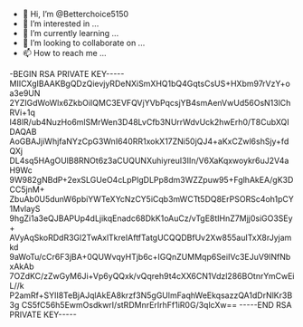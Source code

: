 - 👋 Hi, I’m @Betterchoice5150
- 👀 I’m interested in ...
- 🌱 I’m currently learning ...
- 💞️ I’m looking to collaborate on ...
- 📫 How to reach me ...

<!---
Betterchoice5150/Betterchoice5150 is a ✨ special ✨ repository because its `README.md` (this file) appears on your GitHub profile.
You can click the Preview link to take a look at your changes.
--->
-BEGIN RSA PRIVATE KEY-----
MIICXgIBAAKBgQDzQievjyRDeNXiSmXHQ1bQ4GqtsCsUS+HXbm97rVzY+oa3e9UN
2YZIGdWoWlx6ZkbOiIQMC3EVFQVjYVbPqcsjYB4smAenVwUd56OsN13lChRVi+1q
I48lR/ub4NuzHo6mlSMrWen3D48LvCfb3NUrrWdvUck2hwErh0/T8CubXQIDAQAB
AoGBAJjiWhjfaNYzCpG3WnI640RR1xokX17ZNi50jQJ4+aKxCZwl6shSjy+fdQXj
DL4sq5HAgOUlB8RNOt6z3aCUQUNXuhiyreuI3IIn/V6XaKqxwoykr6uJ2V4aH9Wc
9W982gNBdP+2exSLGUeO4cLpPlgDLPp8dm3WZZpuw95+FglhAkEA/gK3DCC5jnM+
ZbuAb0U5dunW6pbiYWTeXYcNzCY5iCqb3mWCTt5DQ8ErPSORSc4oh1pCY1MvlayS
9hgZi1a3eQJBAPUp4dLjikqEnadc68DkK1oAuCz/vTgE8tIHnZ7Mjj0siGO3SEy+
AVyAqSkoRDdR3Gl2TwAxlTkreIAftfTatgUCQQDBfUv2Xw855auITxX8rJyjamkd
9aWoTu/cCr6F3jBA+0QUWvqyHTjb6c+IGQnZUMMqp6SeiIVc3EJuV9lNfNbxAkAb
7OZdKC/zZwGyM6Ji+Vp6yQQxk/vQqreh9t4cXX6CN1Vdzl286BOtnrYmCwEiL//k
P2amRf+SYII8TeBjAJqlAkEA8krzf3N5gGUlmFaqhWeEkqsazzQA1dDrNlKr3B3g
CS5fC56h5EwmOsdkwrI/stRDMnrErIrhFf1iR0G/3qlcXw==
-----END RSA PRIVATE KEY-----
